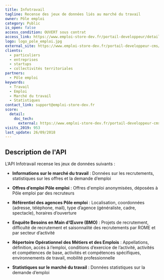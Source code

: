 ```yaml
---
title: Infotravail
tagline: Recense des jeux de données liés au marché du travail
owner: Pôle emploi
category: Public
is_open: false
access_condition: OUVERT sous contrat
access_link: https://www.emploi-store-dev.fr/portail-developpeur/detailapicatalogue/57909ba23b2b8d019ee6cc5e
logo: logo_pole_emploi.jpg
external_site: https://www.emploi-store-dev.fr/portail-developpeur-cms/home/catalogue-des-api/documentation-des-api/api/api-infotravail-v1.html
clients:
  - particuliers
  - entreprises
  - startups
  - collectivités territoriales
partners:
  - Pôle emploi
keywords:
  - Travail
  - Emploi
  - Marché du travail
  - Statistiques
contact_link: support@emploi-store-dev.fr
score:
  detail:
    doc_tech:
      external: https://www.emploi-store-dev.fr/portail-developpeur-cms/home/catalogue-des-api/documentation-des-api/api/api-infotravail-v1.html
visits_2019: 953
last_update: 26/09/2018
---
```


## Description de l'API

L’API Infotravail recense les jeux de données suivants :

- **Informations sur le marché du travail** :
  Données sur les recrutements, statistiques sur les offres et la demande d’emploi

- **Offres d’emploi Pôle emploi** :
  Offres d'emploi anonymisées, déposées à Pôle emploi par des recruteurs

- **Référentiel des agences Pôle emploi** :
  Localisation, coordonnées (adresse, téléphone, mail), type d’agence (généraliste, cadre, spectacle), horaires d’ouverture

- **Enquête Besoins en Main d’Œuvre (BMO)** :
  Projets de recrutement, difficulté de recrutement et saisonnalité des recrutements par ROME et par secteur d’activité

- **Répertoire Opérationnel des Métiers et des Emplois** :
  Appellations, définition, accès à l’emploi, conditions d’exercice de l’activité, activités et compétences de base, activités et compétences spécifiques, environnements de travail, mobilité professionnelle

- **Statistiques sur le marché du travail** :
  Données statistiques sur la demande d’emploi
